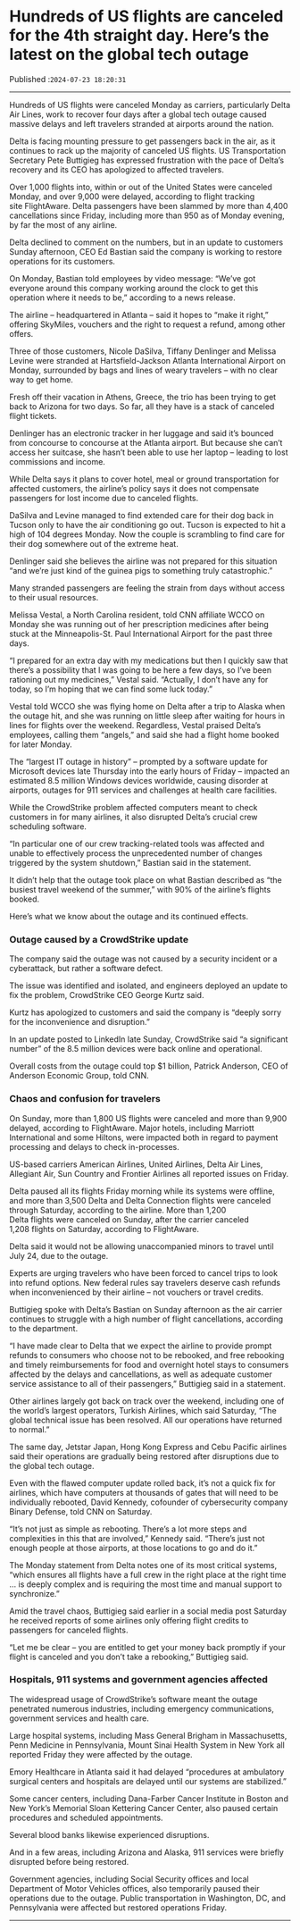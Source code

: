 # Hundreds of US flights are canceled for the 4th straight day. Here’s the latest on the global tech outage

Published :`2024-07-23 18:20:31`

---

Hundreds of US flights were canceled Monday as carriers, particularly Delta Air Lines, work to recover four days after a global tech outage caused massive delays and left travelers stranded at airports around the nation.

Delta is facing mounting pressure to get passengers back in the air, as it continues to rack up the majority of canceled US flights. US Transportation Secretary Pete Buttigieg has expressed frustration with the pace of Delta’s recovery and its CEO has apologized to affected travelers.

Over 1,000 flights into, within or out of the United States were canceled Monday, and over 9,000 were delayed, according to flight tracking site FlightAware. Delta passengers have been slammed by more than 4,400 cancellations since Friday, including more than 950 as of Monday evening, by far the most of any airline.

Delta declined to comment on the numbers, but in an update to customers Sunday afternoon, CEO Ed Bas﻿tian said the company is working to restore operations for its customers.

On Monday, Bastian told employees by video message: “We’ve got everyone around this company working around the clock to get this operation where it needs to be,” according to a news release.

The airline – headquartered in Atlanta – said it hopes to “make it right,” offering SkyMiles, vouchers and the right to request a refund, among other offers.

Three of those customers, Nicole DaSilva, Tiffany Denlinger and Melissa Levine were stranded at Hartsfield-Jackson Atlanta International Airport on Monday, surrounded by bags and lines of weary travelers – with no clear way to get home.

Fresh off their vacation in Athens, Greece, the trio has been trying to get back to Arizona for two days. So far, all they have is a stack of canceled flight tickets.

Denlinger has an electronic tracker in her luggage and said it’s bounced from concourse to concourse at the Atlanta airport. But because she can’t access her suitcase, she hasn’t been able to use her laptop – leading to lost commissions and income.

While Delta says it plans to cover hotel, meal or ground transportation for affected customers, the airline’s policy says it does not compensate passengers for lost income due to canceled flights.

DaSilva and Levine managed to find extended care for their dog back in Tucson only to have the air conditioning go out. Tucson is expected to hit a high of 104 degrees Monday. Now the couple is scrambling to find care for their dog somewhere out of the extreme heat.

Denlinger said she believes the airline was not prepared for this situation “and we’re just kind of the guinea pigs to something truly catastrophic.”

Many stranded passengers are feeling the strain from days without access to their usual resources.

Melissa Vestal, a North Carolina resident, told CNN affiliate WCCO on Monday she was running out of her prescription medicines after being stuck at the Minneapolis-St. Paul International Airport for the past three days.

“I prepared for an extra day with my medications but then I quickly saw that there’s a possibility that I was going to be here a few days, so I’ve been rationing out my medicines,” Vestal said. “Actually, I don’t have any for today, so I’m hoping that we can find some luck today.”

Vestal told WCCO she was flying home on Delta after a trip to Alaska when the outage hit, and she was running on little sleep after waiting for hours in lines for flights over the weekend. Regardless, Vestal praised Delta’s employees, calling them “angels,” and said she had a flight home booked for later Monday.

The “largest IT outage in history” – prompted by a software update for Microsoft devices late Thursday into the early hours of Friday – impacted an estimated 8.5 million Windows devices worldwide, causing disorder at airports, outages for 911 services and challenges at health care facilities.

While the CrowdStrike problem affected computers meant to check customers in for many airlines, it also disrupted Delta’s crucial crew scheduling software.

“In particular one of our crew tracking-related tools was affected and unable to effectively process the unprecedented number of changes triggered by the system shutdown,” Bastian said in the statement.

It didn’t help that the outage took place on what Bastian described as “the busiest travel weekend of the summer,” with 90% of the airline’s flights booked.

Here’s what we know about the outage and its continued effects.

### Outage caused by a CrowdStrike update

The company said the outage was not caused by a security incident or a cyberattack, but rather a software defect.

The issue was identified and isolated, and engineers deployed an update to fix the problem, CrowdStrike CEO George Kurtz said.

Kurtz has apologized to customers and said the company is “deeply sorry for the inconvenience and disruption.”

In an update posted to LinkedIn late Sunday, CrowdStrike said “a significant number” of the 8.5 million devices were back online and operational.

Overall costs from the outage could top $1 billion, Patrick Anderson, CEO of Anderson Economic Group, told CNN.

### Chaos and confusion for travelers

On Sunday, more than 1,800 US flights were canceled and more than 9,900 delayed, according to FlightAware. Major hotels, including Marriott International and some Hiltons, were impacted both in regard to payment processing and delays to check in-processes.

US-based carriers American Airlines, United Airlines, Delta Air Lines, Allegiant Air, Sun Country and Frontier Airlines all reported issues on Friday.

Delta paused all its flights Friday morning while its systems were offline, and more than 3,500 Delta and Delta Connection flights were canceled through Saturday, according to the airline. More than 1,200 Delta flights were canceled on Sunday, after the carrier canceled 1,208 flights on Saturday, according to FlightAware.

Delta said it would not be allowing unaccompanied minors to travel until July 24, due to the outage.

Experts are urging travelers who have been forced to cancel trips to look into refund options. New federal rules say travelers deserve cash refunds when inconvenienced by their airline – not vouchers or travel credits.

Buttigieg spoke with Delta’s Bastian on Sunday afternoon as the air carrier continues to struggle with a high number of flight cancellations, according to the department.

“I have made clear to Delta that we expect the airline to provide prompt refunds to consumers who choose not to be rebooked, and free rebooking and timely reimbursements for food and overnight hotel stays to consumers affected by the delays and cancellations, as well as adequate customer service assistance to all of their passengers,” Buttigieg said in a statement.

Other airlines largely got back on track over the weekend, including one of the world’s largest operators, Turkish Airlines, which said Saturday, “The global technical issue has been resolved. All our operations have returned to normal.”

The same day, Jetstar Japan, Hong Kong Express and Cebu Pacific airlines said their operations are gradually being restored after disruptions due to the global tech outage.

Even with the flawed computer update rolled back, it’s not a quick fix for airlines, which have computers at thousands of gates that will need to be individually rebooted, David Kennedy, cofounder of cybersecurity company Binary Defense, told CNN on Saturday.

“It’s not just as simple as rebooting. There’s a lot more steps and complexities in this that are involved,” Kennedy said. “There’s just not enough people at those airports, at those locations to go and do it.”

The Monday statement from Delta notes one of its most critical systems, “which ensures all flights have a full crew in the right place at the right time … is deeply complex and is requiring the most time and manual support to synchronize.”

Amid the travel chaos, Buttigieg said earlier in a social media post Saturday he received reports of some airlines only offering flight credits to passengers for canceled flights.

“Let me be clear – you are entitled to get your money back promptly if your flight is canceled and you don’t take a rebooking,” Buttigieg said.

### Hospitals, 911 systems and government agencies affected

The widespread usage of CrowdStrike’s software meant the outage penetrated numerous industries, including emergency communications, government services and health care.

Large hospital systems, including Mass General Brigham in Massachusetts, Penn Medicine in Pennsylvania, Mount Sinai Health System in New York all reported Friday they were affected by the outage.

Emory Healthcare in Atlanta said it had delayed “procedures at ambulatory surgical centers and hospitals are delayed until our systems are stabilized.”

Some cancer centers, including Dana-Farber Cancer Institute in Boston and New York’s Memorial Sloan Kettering Cancer Center, also paused certain procedures and scheduled appointments.

Several blood banks likewise experienced disruptions.

And in a few areas, including Arizona and Alaska, 911 services were briefly disrupted before being restored.

Government agencies, including Social Security offices and local Department of Motor Vehicles offices, also temporarily paused their operations due to the outage. Public transportation in Washington, DC, and Pennsylvania were affected but restored operations Friday.

---

